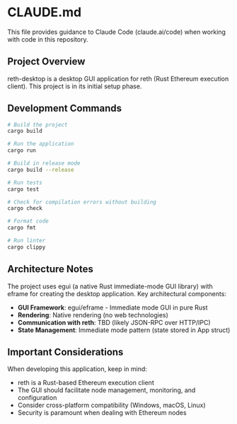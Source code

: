 # CLAUDE.md

This file provides guidance to Claude Code (claude.ai/code) when working with code in this repository.

## Project Overview

reth-desktop is a desktop GUI application for reth (Rust Ethereum execution client). This project is in its initial setup phase.

## Development Commands

```bash
# Build the project
cargo build

# Run the application
cargo run

# Build in release mode
cargo build --release

# Run tests
cargo test

# Check for compilation errors without building
cargo check

# Format code
cargo fmt

# Run linter
cargo clippy
```

## Architecture Notes

The project uses egui (a native Rust immediate-mode GUI library) with eframe for creating the desktop application. Key architectural components:

- **GUI Framework**: egui/eframe - Immediate mode GUI in pure Rust
- **Rendering**: Native rendering (no web technologies)
- **Communication with reth**: TBD (likely JSON-RPC over HTTP/IPC)
- **State Management**: Immediate mode pattern (state stored in App struct)

## Important Considerations

When developing this application, keep in mind:
- reth is a Rust-based Ethereum execution client
- The GUI should facilitate node management, monitoring, and configuration
- Consider cross-platform compatibility (Windows, macOS, Linux)
- Security is paramount when dealing with Ethereum nodes